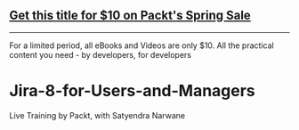 ## [Get this title for $10 on Packt's Spring Sale](https://www.packt.com/C13588?utm_source=github&utm_medium=packt-github-repo&utm_campaign=spring_10_dollar_2022)
-----
For a limited period, all eBooks and Videos are only $10. All the practical content you need \- by developers, for developers

# Jira-8-for-Users-and-Managers
Live Training by Packt, with Satyendra Narwane
